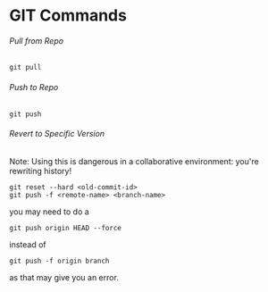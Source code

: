 # GIT Commands
###### Pull from Repo
```
git pull
```
###### Push to Repo
```
git push
```
###### Revert to Specific Version
Note: Using this is dangerous in a collaborative environment: you're rewriting history!
```
git reset --hard <old-commit-id>
git push -f <remote-name> <branch-name>
```
you may need to do a
```
git push origin HEAD --force
```
instead of 
```
git push -f origin branch
```
as that may give you an error.
